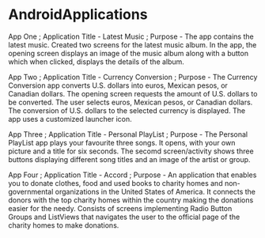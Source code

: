 # AndroidApplications

App One ;
Application Title - Latest Music ;
Purpose - The app contains the latest music. Created two screens for the latest music album. In the app, the opening screen displays an image of the music album along with a button which when clicked, displays the details of the album. 

App Two ;
Application Title - Currency Conversion ;
Purpose - The Currency Conversion app converts U.S. dollars into euros, Mexican pesos, or Canadian dollars. The opening screen requests the amount of U.S. dollars to be converted. The user selects euros, Mexican pesos, or Canadian dollars.
The conversion of U.S. dollars to the selected currency is displayed. The app uses a customized launcher icon. 

App Three ;
Application Title - Personal PlayList ;
Purpose - The Personal PlayList app plays your favourite three songs. It opens, with your own picture and a title for six seconds. The secomd screen/activity shows three buttons displaying different song titles and an image of the artist or group.

App Four ;
Application Title - Accord ;
Purpose - An application that enables you to donate clothes, food and used books to charity homes and non-governmental organizations in the United States of America. It connects the donors with the top charity homes within the country making the donations easier for the needy. Consists of  screens implementing Radio Button Groups and ListViews that navigates the user to the official page of the charity homes to make donations. 



